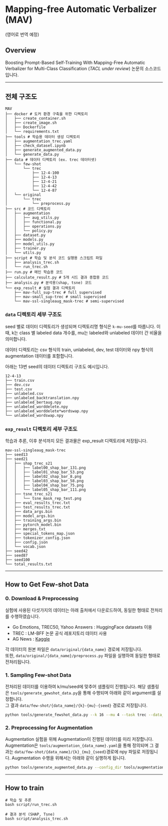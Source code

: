 # Mapping-free Automatic Verbalizer (MAV)
(영어로 번역 예정)

## Overview

Boosting Prompt-Based Self-Training With Mapping-Free Automatic Verbalizer for Multi-Class Classification (_TACL under review_) 논문의 소스코드입니다.


---

## 전체 구조도

```
MAV
├── docker # 도커 환경 구축을 위한 디렉토리
│   ├── create_container.sh
│   ├── create_image.sh
│   ├── Dockerfile
│   └── requirements.txt
├── tools # 학습용 데이터 생성 디렉토리
│   ├── augmentation_trec.yaml
│   ├── check_dataset.ipynb
│   ├── generate_augmented_data.py
│   └── generate_data.py
├── data # 데이터 디렉토리 (ex. trec 데이터셋)
│   └── few-shot
│       └── trec
│           ├── 12-4-100
│           ├── 12-4-13
│           ├── 12-4-21
│           ├── 12-4-42
│           └── 12-4-87
│   └── original
│       └── trec
│           └── preprocess.py
├── src # 코드 디렉토리
│   ├── augmentation
│   │   ├── aug_utils.py
│   │   ├── functional.py
│   │   ├── operations.py
│   │   └── policy.py
│   ├── dataset.py
│   ├── models.py
│   ├── model_utils.py
│   ├── trainer.py
│   └── utils.py
├── script # 학습 및 분석 코드 실행용 스크립트 파일
│   ├── analysis_trec.sh
│   └── run_trec.sh
├── run.py # 메인 학습용 코드
├── calculate_result.py # 5개 시드 결과 종합용 코드
├── analysis.py # 분석용(shap, tsne) 코드
└── exp_result # 실험 결과 디렉토리
    ├── mav-full_sup-trec # full supervised
    ├── mav-small_sup-trec # small supervised
    └── mav-ssl-singleaug_mask-trec # semi-supervised
```

### `data` 디렉토리 세부 구조도

seed 별로 데이터 디렉토리가 생성되며 디렉토리명 형식은 `k-mu-seed`를 따릅니다. 이때, k는 class 별 labeled data 개수를, mu는 labeled와 unlabeled 데이터 간 비율을 의미합니다.

데이터 디렉토리는 csv 형식의 train, unlabeled, dev, test 데이터와 npy 형식의 augmentation 데이터를 포함합니다.

아래는 13번 seed의 데이터 디렉토리 구조도 예시입니다.

```
12-4-13
├── train.csv
├── dev.csv
├── test.csv
├── unlabeled.csv
├── unlabeled_backtranslation.npy
├── unlabeled_bertaug.npy
├── unlabeled_worddelete.npy
├── unlabeled_worddelete*wordswap.npy
└── unlabeled_wordswap.npy
```


### `exp_result` 디렉토리 세부 구조도

학습과 추론, 이후 분석까지 모든 결과물은 exp_result 디렉토리에 저장됩니다.

```
mav-ssl-singleaug_mask-trec
├── seed13
├── seed21
│   ├── shap_trec_s21
│   │   ├── label00_shap_bar_131.png
│   │   ├── label01_shap_bar_53.png
│   │   ├── label02_shap_bar_8.png
│   │   ├── label03_shap_bar_58.png
│   │   ├── label04_shap_bar_75.png
│   │   └── label05_shap_bar_111.png
│   ├── tsne_trec_s21
│   │   └── tsne_mask_rep_test.png
│   ├── eval_results_trec.txt
│   ├── test_results_trec.txt
│   ├── data_args.bin
│   ├── model_args.bin
│   ├── training_args.bin
│   ├── pytorch_model.bin
│   ├── merges.txt
│   ├── special_tokens_map.json
│   ├── tokenizer_config.json
│   ├── config.json
│   └── vocab.json
├── seed42
├── seed87
├── seed100
└── total_results.txt
```

---
## How to Get Few-shot Data
### 0. Download & Preprocessing
실험에 사용된 다섯가지의 데이터는 아래 출처에서 다운로드하여, 동일한 형태로 전처리를 수행하였습니다. 
- Go Emotions, TREC50, Yahoo Answers : HuggingFace datasets 이용
- TREC : LM-BFF 논문 공식 레포지토리 데이터 사용
- AG News : [Kaggle](https://www.kaggle.com/datasets/amananandrai/ag-news-classification-dataset?resource=download&select=train.csv) 

각 데이터의 원본 파일은 `data/original/{data_name}` 경로에 저장됩니다.  
또한, `data/original/{data_name}/preprocess.py` 파일을 실행하여 동일한 형태로 전처리됩니다. 

### 1. Sampling Few-shot Data
전처리된 데이터를 이용하여 k/mu/seed에 맞추어 샘플링이 진행됩니다. 
해당 샘플링은 `tools/generate_gewshot_data.py`을 통해 수행되며 아래와 같이 argument를 설정합니다.  
그 결과 `data/few-shot/{data_name}/{k}-{mu}-{seed}` 경로로 저장됩니다. 

```bash 
python tools/generate_fewshot_data.py --k 16 --mu 4 --task trec --data_dir data/original --output_dir data/few-shot
```

### 2. Preprocessing for Augmentation
Augmentation 실험을 위해 Augmentation이 진행된 데이터를 미리 저장합니다.
Augmentation은 `tools/augmentation_{data_name}.yaml`을 통해 정의되며 그 결과는 `data/few-shot/{data_name}/{k}_{mu}_{seed}`경로에 npy 파일로 저장됩니다. 
Augmentation 수행을 위해서는 아래와 같이 실행하게 됩니다. 

```bash
python tools/generate_augmented_data.py --config_dir tools/augmentation_trec.yaml
```


---
## How to train

```
# 학습 및 추론
bash script/run_trec.sh

# 결과 분석 (SHAP, Tsne)
bash script/analysis_trec.sh
```
